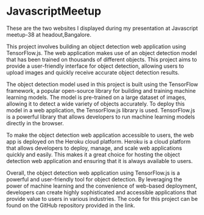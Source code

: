 # JavascriptMeetup
These are the two websites I displayed during my presentation at Javascript meetup-38 at headout,Bangalore. 

This project involves building an object detection web application using TensorFlow.js. The web application makes use of an object detection model that has been trained on thousands of different objects. This project aims to provide a user-friendly interface for object detection, allowing users to upload images and quickly receive accurate object detection results.

The object detection model used in this project is built using the TensorFlow framework, a popular open-source library for building and training machine learning models. The model is pre-trained on a large dataset of images, allowing it to detect a wide variety of objects accurately. To deploy this model in a web application, the TensorFlow.js library is used. TensorFlow.js is a powerful library that allows developers to run machine learning models directly in the browser.

To make the object detection web application accessible to users, the web app is deployed on the Heroku cloud platform. Heroku is a cloud platform that allows developers to deploy, manage, and scale web applications quickly and easily. This makes it a great choice for hosting the object detection web application and ensuring that it is always available to users.

Overall, the object detection web application using TensorFlow.js is a powerful and user-friendly tool for object detection. By leveraging the power of machine learning and the convenience of web-based deployment, developers can create highly sophisticated and accessible applications that provide value to users in various industries. The code for this project can be found on the GitHub repository provided in the link.


